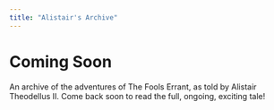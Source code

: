 ```yaml
---
title: "Alistair's Archive"
---
```


# Coming Soon

An archive of the adventures of The Fools Errant, as told by Alistair Theodellus II.  Come back soon to read the full, ongoing, exciting tale!